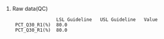 1. Raw data(QC)

                       LSL Guideline   USL Guideline   Value
        PCT_Q30_R1(%)  80.0
        PCT_Q30_R1(%)  80.0